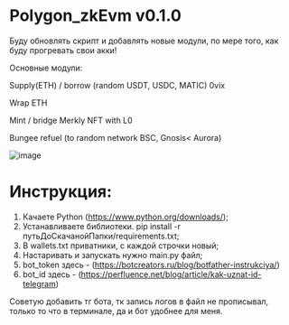 # Polygon_zkEvm v0.1.0

Буду обновлять скрипт и добавлять новые модули, по мере того, как буду прогревать свои акки!

Основные модули:

Supply(ETH) / borrow (random USDT, USDC, MATIC) 0vix

Wrap ETH

Mint / bridge Merkly NFT with L0

Bungee refuel (to random network BSC, Gnosis< Aurora)

![image](https://github.com/WhereIsMyMindDL/Polygon_zkEvm/assets/99168300/14f23161-875d-43dd-96c4-0de6dc5f88fc)

# Инструкция:

1. Качаете Python (https://www.python.org/downloads/);
2. Устанавливаете библиотеки. pip install -r путьДоСкачанойПапки/requirements.txt;
3. В wallets.txt приватники, с каждой строчки новый;
4. Настаривать и запускать нужно main.py файл;
5. bot_token здесь - (https://botcreators.ru/blog/botfather-instrukciya/)
6. bot_id здесь - (https://perfluence.net/blog/article/kak-uznat-id-telegram)

Советую добавить тг бота, тк запись логов в файл не прописывал, только то что в терминале, да и бот удобнее для меня.
